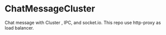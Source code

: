 # ChatMessageCluster
Chat message with Cluster , IPC, and socket.io.
This repo use http-proxy as load balancer.
